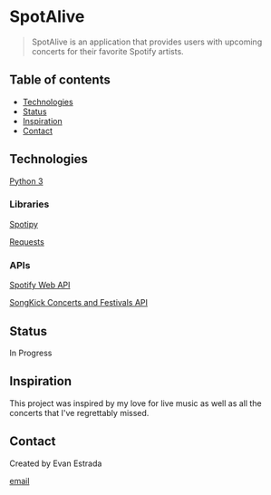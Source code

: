 # SpotAlive

>  SpotAlive is an application that provides users with upcoming concerts for their favorite Spotify artists.


## Table of contents
<!-- * [General info](#general-info) -->
<!-- * [Screenshots](#screenshots) -->
<!-- * [Setup](#setup) -->
<!-- * [Features](#features) -->
* [Technologies](#technologies)
* [Status](#status)
* [Inspiration](#inspiration)
* [Contact](#contact)

<!-- ## General info -->

<!-- ## Screenshots -->

## Technologies

[Python 3](https://www.python.org/)

### Libraries

[Spotipy](https://spotipy.readthedocs.io/en/2.13.0)

[Requests](https://requests.readthedocs.io/en/master/)

### APIs

[Spotify Web API](https://developer.spotify.com/documentation/web-api/)

[SongKick Concerts and Festivals API](https://www.songkick.com/developer)

<!-- ## Setup -->

<!-- ## Features -->


## Status

In Progress

## Inspiration
This project was inspired by my love for live music
as well as all the concerts that I've regrettably missed. 

## Contact
Created by Evan Estrada

[email](mailto:evanfestrada@gmail.com)
